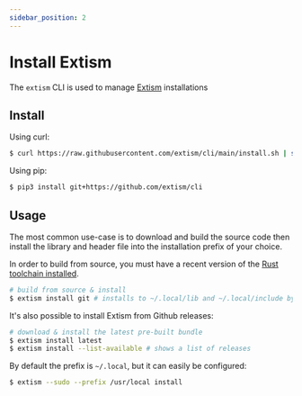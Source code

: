 ```yaml
---
sidebar_position: 2
---
```


# Install Extism

The `extism` CLI is used to manage [Extism](https://github.com/extism/extism) installations

## Install

Using curl:

```sh
$ curl https://raw.githubusercontent.com/extism/cli/main/install.sh | sh
```

Using pip:

```sh
$ pip3 install git+https://github.com/extism/cli
```

## Usage

The most common use-case is to download and build the source code then install the library and header file into 
the installation prefix of your choice.

In order to build from source, you must have a recent version of the [Rust toolchain installed](https://rustup.rs/).

```sh
# build from source & install
$ extism install git # installs to ~/.local/lib and ~/.local/include by default
```

It's also possible to install Extism from Github releases:

```sh
# download & install the latest pre-built bundle
$ extism install latest
$ extism install --list-available # shows a list of releases
```

By default the prefix is `~/.local`, but it can easily be configured:

```sh
$ extism --sudo --prefix /usr/local install
```